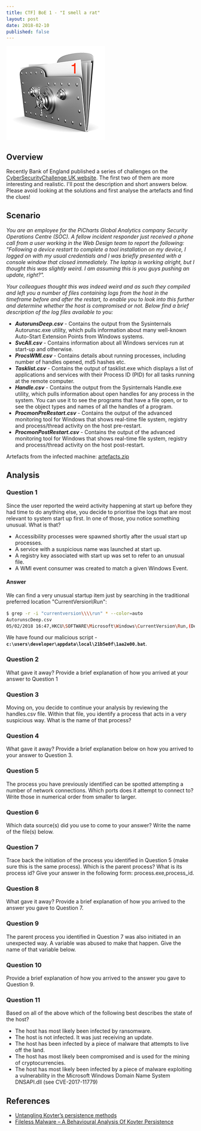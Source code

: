 ```yaml
---
title: CTF] BoE 1 - "I smell a rat" 
layout: post
date: 2018-02-10
published: false
---
```


![Logo](/assets/images/vault1.png)

## Overview

Recently Bank of England published a series of challenges on the [CyberSecurityChallenge UK website](https://pod.cybersecuritychallenge.org.uk). The first two of them are more interesting and realistic. I'll post the description and short answers below. Please avoid looking at the solutions and first analyse the artefacts and find the clues!

## Scenario

_You are an employee for the PiCharts Global Analytics company Security Operations Centre (SOC). A fellow incident responder just received a phone call from a user working in the Web Design team to report the following: "Following a device restart to complete a tool installation on my device, I logged on with my usual credentials and I was briefly presented with a console window that closed immediately. The laptop is working alright, but I thought this was slightly weird. I am assuming this is you guys pushing an update, right?"._

_Your colleagues thought this was indeed weird and as such they compiled and left you a number of files containing logs from the host in the timeframe before and after the restart, to enable you to look into this further and determine whether the host is compromised or not. Below find a brief description of the log files available to you:_


* *__AutorunsDeep.csv__* - Contains the output from the Sysinternals Autorunsc.exe utility, which pulls information about many well-known Auto-Start Extension Points from Windows systems.
* *__SvcAll.csv__* - Contains information about all Windows services run at start-up and otherwise.
* *__ProcsWMI.csv__* - Contains details about running processes, including number of handles opened, md5 hashes etc.
* *__Tasklist.csv__* - Contains the output of tasklist.exe which displays a list of applications and services with their Process ID (PID) for all tasks running at the remote computer.
* *__Handle.csv__* - Contains the output from the Sysinternals Handle.exe utility, which pulls information about open handles for any process in the system. You can use it to see the programs that have a file open, or to see the object types and names of all the handles of a program.
* *__ProcmonPreRestart.csv__* - Contains the output of the advanced monitoring tool for Windows that shows real-time file system, registry and process/thread activity on the host pre-restart.
* *__ProcmonPostRestart.csv__* - Contains the output of the advanced monitoring tool for Windows that shows real-time file system, registry and process/thread activity on the host post-restart.


Artefacts from the infected machine: [artefacts.zip](/assets/misc/artefacts.zip)

## Analysis 

### Question 1

Since the user reported the weird activity happening at start up before they had time to do anything else, you decide to prioritise the logs that are most relevant to system start up first. In one of those, you notice something unusual. What is that? 


* Accessibility processes were spawned shortly after the usual start up processes.
* A service with a suspicious name was launched at start up.
* A registry key associated with start up was set to refer to an unusual file. 
* A WMI event consumer was created to match a given Windows Event.

#### Answer

We can find a very unusual startup item just by searching in the traditional preferred location "CurrentVersion\Run":

```bash
$ grep -r -i "currentversion\\\\run" * --color=auto
AutorunscDeep.csv
05/02/2018 16:47,HKCU\SOFTWARE\Microsoft\Windows\CurrentVersion\Run,(Default),enabled,Logon,PCWIN101337\developer,,,,c:\users\developer\appdata\local\21b5e0f\1aa2e00.bat,,"""C:\Users\developer\AppData\Local\21b5e0f\1aa2e00.bat""",1A28ACE2EC2D7832D62836CE30F9C13A,AB7609CB27956D0B23EAD90B8196335DAF0220C7,AB7609CB27956D0B23EAD90B8196335DAF0220C7,1B9FF2BE1BF969CFFF6BF04A905DF9496957E9B3B6927296785365F589D36943,1B9FF2BE1BF969CFFF6BF04A905DF9496957E9B3B6927296785365F589D36943,,1A28ACE2EC2D7832D62836CE30F9C13A,02/05/2018 16:47,5.179215826,73,PCWIN101337,32215833-8848-496c-bc78-53ee82512e99,TRUE
```

We have found our malicious script - **```c:\users\developer\appdata\local\21b5e0f\1aa2e00.bat```**.

### Question 2

What gave it away? Provide a brief explanation of how you arrived at your answer to Question 1

### Question 3

Moving on, you decide to continue your analysis by reviewing the handles.csv file. Within that file, you identify a process that acts in a very suspicious way. What is the name of that process?

### Question 4

What gave it away? Provide a brief explanation below on how you arrived to your answer to Question 3.

### Question 5

The process you have previously identified can be spotted attempting a number of network connections. Which ports does it attempt to connect to? Write those in numerical order from smaller to larger.

### Question 6

Which data source(s) did you use to come to your answer? Write the name of the file(s) below.

### Question 7

Trace back the initiation of the process you identified in Question 5 (make sure this is the same process). Which is the parent process? What is its process id? Give your answer in the following form: process.exe,process_id.

### Question 8

What gave it away? Provide a brief explanation of how you arrived to the answer you gave to Question 7.

### Question 9

The parent process you identified in Question 7 was also initiated in an unexpected way. A variable was abused to make that happen. Give the name of that variable below. 

### Question 10

Provide a brief explanation of how you arrived to the answer you gave to Question 9.

### Question 11

Based on all of the above which of the following best describes the state of the host?

* The host has most likely been infected by ransomware.
* The host is not infected. It was just receiving an update.
* The host has been infected by a piece of malware that attempts to live off the land.
* The host has most likely been compromised and is used for the mining of cryptocurrencies.
* The host has most likely been infected by a piece of malware exploiting a vulnerability in the Microsoft Windows Domain Name System DNSAPI.dll (see CVE-2017-11779)


## References
* [Untangling Kovter’s persistence methods](https://blog.malwarebytes.com/threat-analysis/2016/07/untangling-kovter/)
* [Fileless Malware – A Behavioural Analysis Of Kovter Persistence](http://blog.airbuscybersecurity.com/post/2016/03/FILELESS-MALWARE-%E2%80%93-A-BEHAVIOURAL-ANALYSIS-OF-KOVTER-PERSISTENCE)
